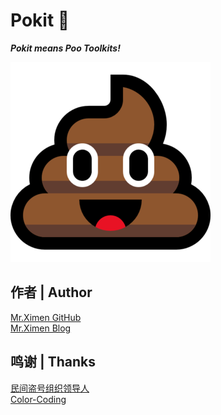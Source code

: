 ﻿# Pokit 💩

***Pokit means Poo Toolkits!***

![Poo](images/windows_poo.png)










## 作者 | Author
[Mr.Ximen GitHub](https://github.com/haroldduan "GitHub")<br>
[Mr.Ximen Blog](https://haroldduan.github.io/ "Blog")<br>



## 鸣谢 | Thanks
[民间盗号组织领导人](https://github.com/HackingGroup "MBs")<br>
[Color-Coding](https://github.com/color-coding "SBs")<br>